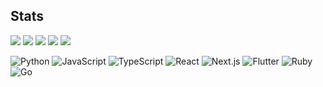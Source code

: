 ## Stats
![](http://github-profile-summary-cards.vercel.app/api/cards/profile-details?username=naoya25&theme=gruvbox)
![](http://github-profile-summary-cards.vercel.app/api/cards/repos-per-language?username=naoya25&theme=gruvbox)
![](http://github-profile-summary-cards.vercel.app/api/cards/most-commit-language?username=naoya25&theme=gruvbox)
![](http://github-profile-summary-cards.vercel.app/api/cards/stats?username=naoya25&theme=gruvbox)
![](http://github-profile-summary-cards.vercel.app/api/cards/productive-time?username=naoya25&theme=gruvbox&utcOffset=9)


![Python](https://img.shields.io/badge/-Python-F9DC3E.svg?logo=python&style=flat)
![JavaScript](https://img.shields.io/badge/-JavaScript-276DC3.svg?logo=javascript&style=flat)
![TypeScript](https://img.shields.io/badge/-TypeScript-3178C6.svg?logo=typescript&style=flat)
![React](https://img.shields.io/badge/-React-4AB197.svg?logo=react&style=flat)
![Next.js](https://img.shields.io/badge/-Next.js-000000.svg?logo=next.js&style=flat)
![Flutter](https://img.shields.io/badge/-Flutter-02569B.svg?logo=flutter&style=flat)
![Ruby](https://img.shields.io/badge/-Ruby-CC342D.svg?logo=ruby&style=flat)
![Go](https://img.shields.io/badge/-Go-00A7D0.svg?logo=go&style=flat)

